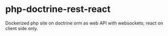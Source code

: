 # php-doctrine-rest-react
Dockerized php site on doctrine orm as web API with websockets; react on client side only.
